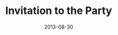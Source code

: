 ---
layout: media
category: media
title: "Invitation to the Party"
date: 2013-08-30
description: "Brian Tome talks about extending the invitation."
tag: 
 - terry-phillips
 - florence
 - crossroads-church
 - last-wednesday
yt-embed-url: ""
video: "http://s3.amazonaws.com/crossroads-media/other-media/video/rsvp03.mp4"
video-poster: "http://s3.amazonaws.com/crossroads-media/images/082813_LW_Florence_Still.jpg"
---